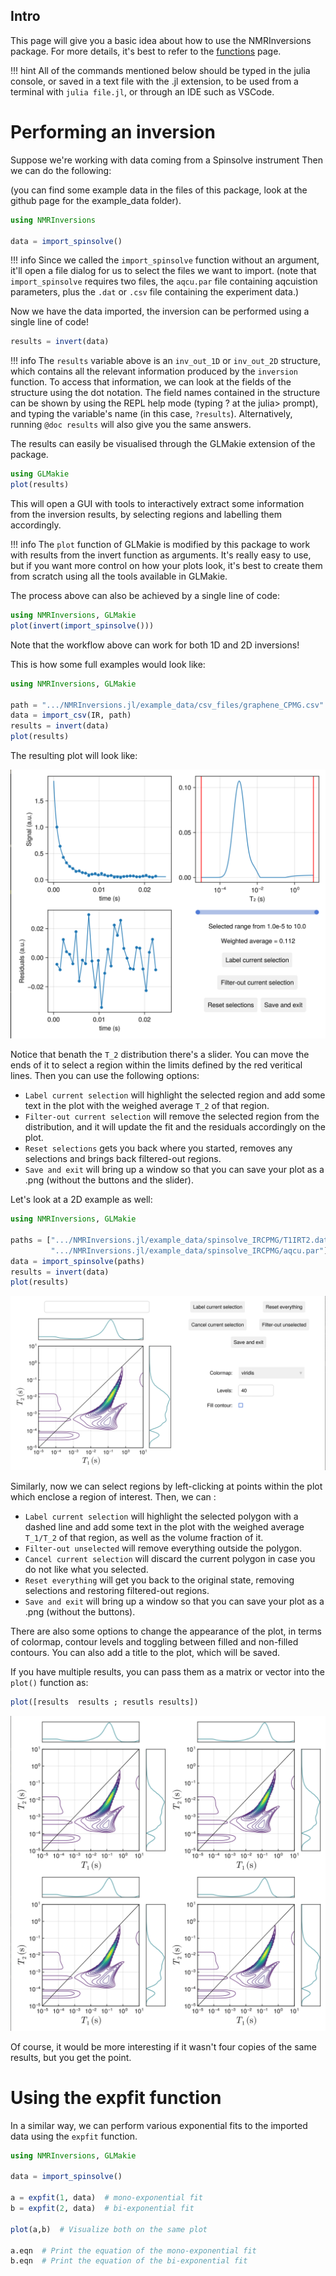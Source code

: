 ## Intro

This page will give you a basic idea about how to use the NMRInversions package.
For more details, it's best to refer to the [functions](functions.md) page.

!!! hint
    All of the commands mentioned below should be typed in the julia console, 
    or saved in a text file with the .jl extension, to be used 
    from a terminal with `julia file.jl`, or through an IDE such as VSCode.


# Performing an inversion

Suppose we're working with data coming from a Spinsolve instrument
Then we can do the following:

(you can find some example data in the files of this package, 
look at the github page for the example_data folder).

```julia
using NMRInversions

data = import_spinsolve()
```

!!! info
    Since we called the `import_spinsolve` function without an argument, 
    it'll open a file dialog for us to select the files we want to import.
    (note that `import_spinsolve` requires two files, the `aqcu.par` file
    containing aqcuistion parameters, plus the `.dat` or `.csv` file 
    containing the experiment data.)

Now we have the data imported, the inversion can be performed using a single line of code!

```julia
results = invert(data)
```

!!! info
    The `results` variable above is an `inv_out_1D` or `inv_out_2D` structure, 
    which contains all the relevant information produced by the `inversion` function.
    To access that information, we can look at the fields of the structure using the dot notation.
    The field names contained in the structure can be shown by using the REPL help mode 
    (typing ? at the julia> prompt), and typing the variable's name (in this case, `?results`). 
    Alternatively, running `@doc results` will also give you the same answers.

The results can easily be visualised through the GLMakie extension of the package.

```julia
using GLMakie
plot(results)
```
This will open a GUI with tools to interactively extract some information from the inversion results,
by selecting regions and labelling them accordingly.

!!! info
    The `plot` function of GLMakie is modified by this package 
    to work with results from the invert function as arguments.
    It's really easy to use, but if you want more control 
    on how your plots look, it's best to create them from scratch 
    using all the tools available in GLMakie.

The process above can also be achieved by a single line of code:
```julia
using NMRInversions, GLMakie
plot(invert(import_spinsolve()))
```

Note that the workflow above can work for both 1D and 2D inversions!

This is how some full examples would look like:

```julia
using NMRInversions, GLMakie

path = ".../NMRInversions.jl/example_data/csv_files/graphene_CPMG.csv"
data = import_csv(IR, path)
results = invert(data)
plot(results)
```
The resulting plot will look like:

![Resulting plot](./assets/1D_gui.png)

Notice that benath the ``T_2`` distribution there's a slider.
You can move the ends of it to select a region within the limits
defined by the red veritical lines.
Then you can use the following options:
- `Label current selection` will highlight the selected region 
  and add some text in the plot with the weighed average ``T_2``
  of that region.
- `Filter-out current selection` will remove the selected region 
  from the distribution, and it will update the fit and the residuals 
  accordingly on the plot.
- `Reset selections` gets you back where you started, removes any 
  selections and brings back filtered-out regions.
- `Save and exit` will bring up a window so that you can save your 
   plot as a .png (without the buttons and the slider).

Let's look at a 2D example as well:


```julia
using NMRInversions, GLMakie

paths = [".../NMRInversions.jl/example_data/spinsolve_IRCPMG/T1IRT2.dat",
         ".../NMRInversions.jl/example_data/spinsolve_IRCPMG/aqcu.par"]
data = import_spinsolve(paths)
results = invert(data)
plot(results)
```
![Resulting plot](./assets/2D_gui.png)

Similarly, now we can select regions by left-clicking at points within 
the plot which enclose a region of interest. Then, we can :

- `Label current selection` will highlight the selected polygon 
  with a dashed line and add some text in the plot with the weighed 
  average ``T_1/T_2`` of that region, as well as the volume fraction of it.
- `Filter-out unselected` will remove everything outside the polygon.
- `Cancel current selection` will discard the current polygon in 
   case you do not like what you selected.
- `Reset everything` will get you back to the original state, 
   removing selections and restoring filtered-out regions.
- `Save and exit` will bring up a window so that you can save your 
   plot as a .png (without the buttons).

There are also some options to change the appearance of the plot, in 
terms of colormap, contour levels and toggling between filled and non-filled
contours. You can also add a title to the plot, which will be saved.

If you have multiple results, you can pass them as a matrix or vector 
into the `plot()` function as:

```julia
plot([results  results ; resutls results])
```
![Resulting plot](./assets/multiple_plots.png)

Of course, it would be more interesting if it wasn't four
copies of the same results, but you get the point.

# Using the expfit function

In a similar way, we can perform various exponential 
fits to the imported data using the `expfit` function.

```julia
using NMRInversions, GLMakie

data = import_spinsolve()

a = expfit(1, data)  # mono-exponential fit
b = expfit(2, data)  # bi-exponential fit

plot(a,b)  # Visualize both on the same plot

a.eqn  # Print the equation of the mono-exponential fit
b.eqn  # Print the equation of the bi-exponential fit
```

